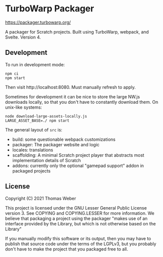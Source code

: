 # TurboWarp Packager

https://packager.turbowarp.org/

A packager for Scratch projects. Built using TurboWarp, webpack, and Svelte. Version 4.

## Development

To run in development mode:

```
npm ci
npm start
```

Then visit http://localhost:8080. Must manually refresh to apply.

Sometimes for development it can be nice to store the large NW.js downloads locally, so that you don't have to constantly download them. On unix-like systems:

```
node download-large-assets-locally.js
LARGE_ASSET_BASE=./ npm start
```

The general layout of `src` is:

 - build: some questionable webpack customizations
 - packager: The packager website and logic
 - locales: translations
 - scaffolding: A minimal Scratch project player that abstracts most implementation details of Scratch
 - addons: currently only the optional "gamepad support" addon in packaged projects

## License

Copyright (C) 2021 Thomas Weber

This project is licensed under the GNU Lesser General Public License version 3. See COPYING and COPYING.LESSER for more information. We believe that packaging a project using the packager "makes use of an interface provided by the Library, but which is not otherwise based on the Library"

If you manually modify this software or its output, then you may have to publish that source code under the terms of the LGPLv3, but you probably don't have to make the project that you packaged free to all.
